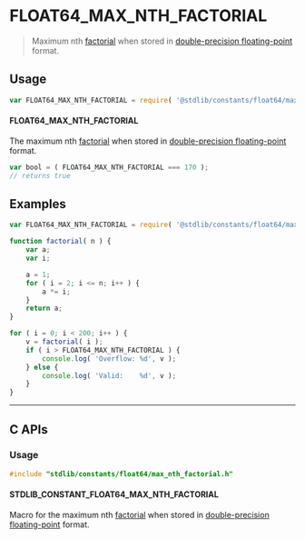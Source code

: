 <!--

@license Apache-2.0

Copyright (c) 2025 The Stdlib Authors.

Licensed under the Apache License, Version 2.0 (the "License");
you may not use this file except in compliance with the License.
You may obtain a copy of the License at

   http://www.apache.org/licenses/LICENSE-2.0

Unless required by applicable law or agreed to in writing, software
distributed under the License is distributed on an "AS IS" BASIS,
WITHOUT WARRANTIES OR CONDITIONS OF ANY KIND, either express or implied.
See the License for the specific language governing permissions and
limitations under the License.

-->

# FLOAT64_MAX_NTH_FACTORIAL

> Maximum nth [factorial][factorial] when stored in [double-precision floating-point][ieee754] format.

<section class="usage">

## Usage

<!-- eslint-disable id-length -->

```javascript
var FLOAT64_MAX_NTH_FACTORIAL = require( '@stdlib/constants/float64/max-nth-factorial' );
```

#### FLOAT64_MAX_NTH_FACTORIAL

The maximum nth [factorial][factorial] when stored in [double-precision floating-point][ieee754] format.

<!-- eslint-disable id-length -->

```javascript
var bool = ( FLOAT64_MAX_NTH_FACTORIAL === 170 );
// returns true
```

</section>

<!-- /.usage -->

<section class="examples">

## Examples

<!-- eslint-disable id-length -->

<!-- eslint no-undef: "error" -->

```javascript
var FLOAT64_MAX_NTH_FACTORIAL = require( '@stdlib/constants/float64/max-nth-factorial' );

function factorial( n ) {
    var a;
    var i;

    a = 1;
    for ( i = 2; i <= n; i++ ) {
        a *= i;
    }
    return a;
}

for ( i = 0; i < 200; i++ ) {
    v = factorial( i );
    if ( i > FLOAT64_MAX_NTH_FACTORIAL ) {
        console.log( 'Overflow: %d', v );
    } else {
        console.log( 'Valid:    %d', v );
    }
}
```

</section>

<!-- /.examples -->

<!-- C interface documentation. -->

* * *

<section class="c">

## C APIs

<!-- Section to include introductory text. Make sure to keep an empty line after the intro `section` element and another before the `/section` close. -->

<section class="intro">

</section>

<!-- /.intro -->

<!-- C usage documentation. -->

<section class="usage">

### Usage

```c
#include "stdlib/constants/float64/max_nth_factorial.h"
```

#### STDLIB_CONSTANT_FLOAT64_MAX_NTH_FACTORIAL

Macro for the maximum nth [factorial][factorial] when stored in [double-precision floating-point][ieee754] format.

</section>

<!-- /.usage -->

<!-- C API usage notes. Make sure to keep an empty line after the `section` element and another before the `/section` close. -->

<section class="notes">

</section>

<!-- /.notes -->

<!-- C API usage examples. -->

<section class="examples">

</section>

<!-- /.examples -->

</section>

<!-- /.c -->

<!-- Section for related `stdlib` packages. Do not manually edit this section, as it is automatically populated. -->

<section class="related">

</section>

<!-- /.related -->

<!-- Section for all links. Make sure to keep an empty line after the `section` element and another before the `/section` close. -->

<section class="links">

[factorial]: https://en.wikipedia.org/wiki/Factorial

[ieee754]: https://en.wikipedia.org/wiki/IEEE_754-1985

<!-- <related-links> -->

<!-- </related-links> -->

</section>

<!-- /.links -->
